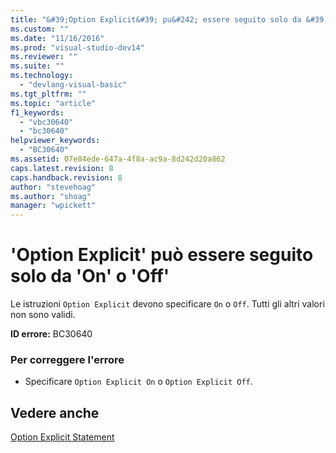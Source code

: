 ```yaml
---
title: "&#39;Option Explicit&#39; pu&#242; essere seguito solo da &#39;On&#39; o &#39;Off&#39; | Microsoft Docs"
ms.custom: ""
ms.date: "11/16/2016"
ms.prod: "visual-studio-dev14"
ms.reviewer: ""
ms.suite: ""
ms.technology: 
  - "devlang-visual-basic"
ms.tgt_pltfrm: ""
ms.topic: "article"
f1_keywords: 
  - "vbc30640"
  - "bc30640"
helpviewer_keywords: 
  - "BC30640"
ms.assetid: 07e84ede-647a-4f8a-ac9a-8d242d20a862
caps.latest.revision: 8
caps.handback.revision: 8
author: "stevehoag"
ms.author: "shoag"
manager: "wpickett"
---
```

# &#39;Option Explicit&#39; pu&#242; essere seguito solo da &#39;On&#39; o &#39;Off&#39;
Le istruzioni `Option Explicit` devono specificare `On` o `Off`. Tutti gli altri valori non sono validi.  
  
 **ID errore:** BC30640  
  
### Per correggere l'errore  
  
-   Specificare `Option Explicit On` o `Option Explicit Off`.  
  
## Vedere anche  
 [Option Explicit Statement](/dotnet/visual-basic/language-reference/statements/option-explicit-statement)